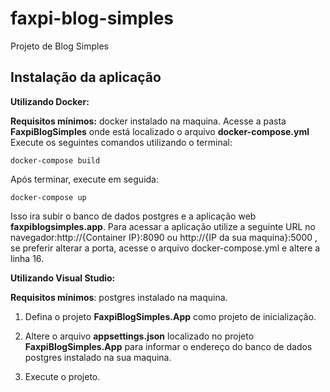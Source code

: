 # faxpi-blog-simples

Projeto de Blog Simples

## Instalação da aplicação

**Utilizando Docker:**

**Requisitos mínimos:** docker instalado na maquina.
Acesse a pasta **FaxpiBlogSimples**  onde está localizado o arquivo **docker-compose.yml**
Execute os seguintes comandos utilizando o terminal:

    docker-compose build
Após terminar, execute em seguida:

    docker-compose up
    
Isso ira subir o banco de dados postgres e a aplicação web **faxpiblogsimples.app**.
Para acessar a aplicação utilize a seguinte URL no navegador:http://{Container IP}:8090 ou http://{IP da sua maquina}:5000 , se preferir alterar a porta, acesse o arquivo docker-compose.yml e altere a linha 16.

**Utilizando Visual Studio:**

**Requisitos mínimos**: postgres instalado na maquina.

 1. Defina o projeto **FaxpiBlogSimples.App** como projeto de inicialização.

 2. Altere o arquivo **appsettings.json** localizado no projeto
    **FaxpiBlogSimples.App** para informar o endereço do banco de dados postgres instalado na sua maquina.

 3. Execute o projeto.
